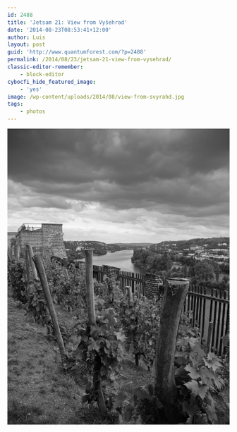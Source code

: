 ```yaml
---
id: 2488
title: 'Jetsam 21: View from Vyšehrad'
date: '2014-08-23T08:53:41+12:00'
author: Luis
layout: post
guid: 'http://www.quantumforest.com/?p=2488'
permalink: /2014/08/23/jetsam-21-view-from-vysehrad/
classic-editor-remember:
    - block-editor
cybocfi_hide_featured_image:
    - 'yes'
image: /wp-content/uploads/2014/08/view-from-svyrahd.jpg
tags:
    - photos
---
```


![View South from Vyšehrad Castle, Prague.](/assets/images/view_from_svyrahd.jpg)